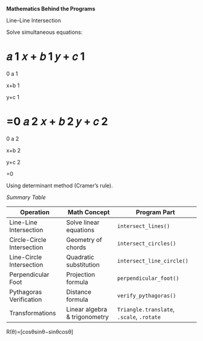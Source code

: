 **Mathematics Behind the Programs**

Line–Line Intersection

Solve simultaneous equations:

𝑎
1
𝑥
+
𝑏
1
𝑦
+
𝑐
1
=
0
a
1
	​

x+b
1
	​

y+c
1
	​

=0
𝑎
2
𝑥
+
𝑏
2
𝑦
+
𝑐
2
=
0
a
2
	​

x+b
2
	​

y+c
2
	​

=0

Using determinant method (Cramer’s rule).

*Summary Table*

| Operation                  | Math Concept                  | Program Part                              |
| -------------------------- | ----------------------------- | ----------------------------------------- |
| Line-Line Intersection     | Solve linear equations        | `intersect_lines()`                       |
| Circle-Circle Intersection | Geometry of chords            | `intersect_circles()`                     |
| Line-Circle Intersection   | Quadratic substitution        | `intersect_line_circle()`                 |
| Perpendicular Foot         | Projection formula            | `perpendicular_foot()`                    |
| Pythagoras Verification    | Distance formula              | `verify_pythagoras()`                     |
| Transformations            | Linear algebra & trigonometry | `Triangle.translate`, `.scale`, `.rotate` |

R(θ)=[cosθsinθ​−sinθcosθ​]
